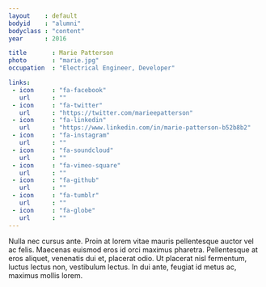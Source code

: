 ```yaml
---
layout    : default
bodyid    : "alumni"
bodyclass : "content"
year      : 2016

title       : Marie Patterson
photo       : "marie.jpg"
occupation  : "Electrical Engineer, Developer"

links:
 - icon     : "fa-facebook"
   url      : ""
 - icon     : "fa-twitter"
   url      : "https://twitter.com/marieepatterson"
 - icon     : "fa-linkedin"
   url      : "https://www.linkedin.com/in/marie-patterson-b52b8b2"
 - icon     : "fa-instagram"
   url      : ""
 - icon     : "fa-soundcloud"
   url      : ""
 - icon     : "fa-vimeo-square"
   url      : ""
 - icon     : "fa-github"
   url      : ""
 - icon     : "fa-tumblr"
   url      : ""
 - icon     : "fa-globe"
   url      : ""
---
```


Nulla nec cursus ante. Proin at lorem vitae mauris pellentesque auctor vel ac felis. Maecenas euismod eros id orci maximus pharetra. Pellentesque at eros aliquet, venenatis dui et, placerat odio. Ut placerat nisl fermentum, luctus lectus non, vestibulum lectus. In dui ante, feugiat id metus ac, maximus mollis lorem.